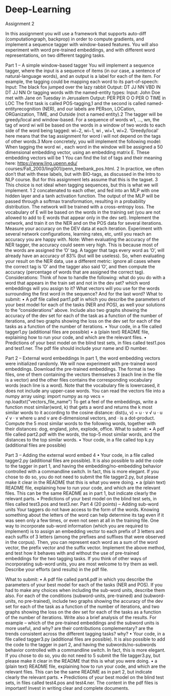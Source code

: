 # Deep-Learning
Assignment 2

In this assignment you will use a framework that supports auto-diff (computationgraph, backprop) in order to compute gradients, and implement a sequence tagger with window-based features. You will also experiment with word pre-trained embeddings, and with different word representations, on two different tagging tasks.

Part 1 – A simple window-based tagger You will implement a sequence tagger, where the input is a sequence of items (in our case, a sentence of natural-language words), and an output is a label for each of the item. For example, the tagging could be mapping each word to its part-of-speech: Input: The black fox jumped over the lazy rabbit Output: DT JJ NN VBD IN DT JJ NN Or tagging words with the named-entity types: Input: John Doe met with Jane on Tuesday in Jerusalem Output: PER PER O O PER O TIME in LOC The first task is called POS-tagging,1 and the second is called named-entityrecognition (NER), and our labels are PERson, LOCation, ORGanization, TIME, and Outside (not a named entity).2 The tagger will be greedy/local and window-based. For a sequence of words w1, ..., wn, the tag of word wi will be based on the words in a window of two words to each side of the word being tagged: wi−2, wi−1, wi , wi+1, wi+2. ‘Greedy/local’ here means that the tag assignment for word i will not depend on the tags of other words.3 More concretely, you will implement the following model: When tagging the word wi , each word in the window will be assigned a 50 dimensional embedding vector, using an embedding matrix E. These embedding vectors will be 1 You can find the list of tags and their meaning here: https://www.ling.upenn.edu/ courses/Fall_2003/ling001/penn_treebank_pos.html. 2 In practice, we often don’t that with these labels, but with BIO-tags, as discussed in the Intro to NLP course. But for this assignment lets assume that this is the tagset. 3 This choice is not ideal when tagging sequences, but this is what we will implement. 1 2 concatenated to each other, and fed into an MLP with one hidden layer and a tanh activation function. The output of the MLP will be passed through a softmax transformation, resulting in a probability distribution. The network will be trained with a cross-entropy loss. The vocabulary of E will be based on the words in the training set (you are not allowed to add to E words that appear only in the dev set). Implement the network, and train it on the NER and on the POS data for several iterations. Measure your accuracy on the DEV data at each iteration. Experiment with several network configurations, learning rates, etc, until you reach an accuracy you are happy with. Note: When evaluating the accuracy of the NER tagger, the accuracy could seem very high. This is because most of the words are assigned the ’O’ tag. A tagger that tags every word as ’O’, will already have an accuracy of 83% (but will be useless). So, when evaluating your result on the NER data, use a different metric: ignore all cases where the correct tag is ’O’ and the tagger also said ’O’, and then compute the accuracy (percentage of words that are assigned the correct tag). Considerations: Think of how to handle the following: what do you do with a word that appears in the train set and not in the dev set? which word embeddings will you assign to it? What vectors will you use for the words surrounding the first word in the sequence? And for the last word? What to submit: • A pdf file called part1.pdf in which you describe the parameters of your best model for each of the tasks (NER and POS), as well your solutions to the ”considerations” above. Include also two graphs showing the accuracy of the dev set for each of the task as a function of the number of iterations, and two graphs showing the loss on the dev set for each of the tasks as a function of the number of iterations. • Your code, in a file called tagger1.py (additional files are possible) • a (plain text) README file, explaining how to run your code, and which are the relevant files. • Predictions of your best model on the blind test sets, in files called test1.pos and test1.ner. The pdf file should include your name and ID number.


Part 2 – External word embeddings In part 1, the word embedding vectors were initialized randomly. We will now experiment with pre-trained word embeddings. Download the pre-trained embeddings. The format is two files, one of them containing the vectors themselves 3 (each line in the file is a vector) and the other files contains the corresponding vocabulary words (each line is a word). Note that the vocabulary file is lowercased, it does not include any upper-case words. You can read the vectors file into a numpy array using: import numpy as np vecs = np.loadtxt("vectors_file_name") To get a feel of the embeddings, write a function most similar(word, k) that gets a word and returns the k most similar words to it according to the cosine distance: dist(u, v) = u · v √ u · u √ v · v where u and v are d-dimensional vectors, and · is a dot-product. Compute the 5 most similar words to the following words, together with their distances: dog, england, john, explode, office. What to submit: • A pdf file called part2.pdf with the words, the top-5 most similar words, and the distances to the top similar words. • Your code, in a file called top k.py (additional files are possible)


Part 3 – Adding the external word embed 4 • Your code, in a file called tagger2.py (additional files are possible). It is also possible to add the code to the tagger in part 1, and having the embedding/no-embedding behavior controlled with a commandline switch. In fact, this is more elegant. If you chose to do so, you do not need to submit the file tagger2.py, but please make it clear in the README that this is what you were doing. • a (plain text) README file, explaining how to run your code, and which are the relevant files. This can be the same README as in part 1, but indicate clearly the relevant parts. • Predictions of your best model on the blind test sets, in files called test3.pos and test3.ner. Part 4 (20 points) – Adding sub-word units Your taggers do not have access to the form of the words. Knowing something about the letters of the word can help determine its tag even if it was seen only a few times, or even not seen at all in the training file. One way to incorporate sub-word information (which you are required to implement) is to assign an embedding vector to each prefix of 3 letters and each suffix of 3 letters (among the prefixes and suffixes that were observed in the corpus). Then, you can represent each word as a sum of the word vector, the prefix vector and the suffix vector. Implement the above method, and test how it behaves with and without the use of pre-trained embeddings for the two tagging tasks. If you think of other ways of incorporating sub-word units, you are most welcome to try them as well. Describe your efforts (and results) in the pdf file.

What to submit: • A pdf file called part4.pdf in which you describe the parameters of your best model for each of the tasks (NER and POS). If you had to make any choices when including the sub-word units, describe them also. For each of the conditions (subword-units, pre-trained) and (subword-units, no pre-trained), include two graphs showing the accuracy of the dev set for each of the task as a function of the number of iterations, and two graphs showing the loss on the dev set for each of the tasks as a function of the number of iterations. Write also a brief analysis of the results. For example – which of the pre-trained embeddings and the subword units is more useful, and why? are their contributions complementary? are the trends consistent across the different tagging tasks? why? • Your code, in a file called tagger3.py (additional files are possible). It is also possible to add the code to the tagger in part 2, and having the subwords/no-subwords behavior controlled with a commandline switch. In fact, this is more elegant. If you chose to do so, you do not need to 5 submit the file tagger3.py, but please make it clear in the README that this is what you were doing. • a (plain text) README file, explaining how to run your code, and which are the relevant files. This can be the same README as in part 2, but indicate clearly the relevant parts. • Predictions of your best model on the blind test sets, in files called test4.pos and test4.ner. The content in the pdf files is important! Invest in writing clear and complete documents.
